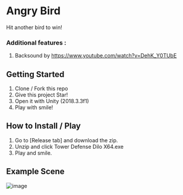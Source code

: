 # Angry Bird
Hit another bird to win!

### Additional features :
1. Backsound by https://www.youtube.com/watch?v=DehK_Y0TUbE

## Getting Started
1. Clone / Fork this repo
2. Give this project Star!
2. Open it with Unity (2018.3.3f1)
3. Play with smile!

## How to Install / Play
1. Go to [Release tab] and download the zip.
2. Unzip and click Tower Defense Dilo X64.exe
3. Play and smile.

## Example Scene
![image](https://user-images.githubusercontent.com/19890311/134052022-a7f1f8b5-360c-4667-8ef0-3cfed9e6222d.png)
